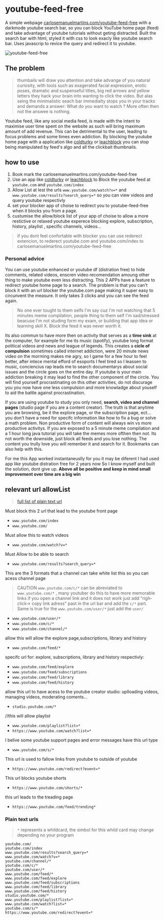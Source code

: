 # youtube-feed-free

A simple webpage [carlosemanuelmartins.com/youtube-feed-free](carlosemanuelmartins.com/youtube-feed-free) with a darkmode youtube search bar, so you can block YouTube home page (feed) and take advantage of youtube tutorials without geting distracted. Built the search bar with html, styled it with css to look exacly like youtube search bar. Uses javascrip to revice the query and redirect it to youtube. 

![youtube-feed-free](https://user-images.githubusercontent.com/50026515/151962804-90f26ef7-6967-417b-a205-74ee71f18e85.png)

## The problem

> thumbails will draw you attention and take advange of you natural curiosity, with tools such as exagerated facial expression, erotic poses, dramatic and suspenseful titles, big red arrows and yellow letters they hack your brain into wanting to click the video. But alas seing the minimalistic seach bar immedialty stops you in your tracks and demands a answer: What do you want to watch ? More often then not the answee is nothing.

Youtube feed, like any social media feed, is made with the intent to maximise user time spent on the website as such will bring maximum amount of add revenue. This can be detrimental to the user, leading to focus problems and some times even addiction. By blocking the youtube home page with a application like [coldturky](https://getcoldturkey.com/) or [leachblock](https://chrome.google.com/webstore/detail/leechblock-ng/blaaajhemilngeeffpbfkdjjoefldkok) you can stop being manipulated by feed's algo and all the clickbait thumbnails.

## how to use

1. Book mark the carlosemanuelmartins.com/youtube-feed-free
2. Use an app like [coldturky](https://getcoldturkey.com/) or [leachblock](https://chrome.google.com/webstore/detail/leechblock-ng/blaaajhemilngeeffpbfkdjjoefldkok) to Block the youtube feed at `youtube.com` and `youtube.com/index`
3. Allow List at lest the urls `www.youtube.com/watch?v=*` and `www.youtube.com/results?search_query=*` so you can view videos and query youtube respectivly
4. set your blocker app of choise to redirect you to  youtube-feed-free when it blocks you from a page.
5. custumise the allow/block list of your app of choise to allow a more restictive or relaxed youtube experece blocking explore, subscription, history, playlist , specific channels, videos...

> if you dont feel confortable with blocker you can use rederect extencion, to rederect youtube.com and youtube.com/index to carlosemanuelmartins.com/youtube-feed-free

### Personal advice

You can use youtube enhanced or youtube df (distration free) to hide comments, related videos, enscren video recomendation amoung other thing to make youtube even less distracting. This 2 APPs have a feature to redirect youtube home page to a search. The problem is that you can't block it with an url blocker the youtube.com page making it super easy to circunvent the measure. It only takes 3 clicks and you can see the feed again.

> No one ever tought to them selfs I'm say cuz I'm not watching that 5 minutes meme compilation, people thing to them self I'm sad/stressed beacuse I'm not studing form my exam, or building that app idea or learning skill X. Block the feed it was never worth it.

Its also commun to have more then on activity that serves as a **time sink** at the computer, for example for me its music (spotify), youtube long format political videos and news and league of legends. This creates a **cicle of compulsion** sometimes called internet addiction, were 20 minute news video on the morming makes me agry, so I game for a few hour to feel better, after intece mental efford of esoports I feel tired so I leassen to music, conciencius rap leads me to search documentarys about social issues and the circle goes on the entire day. If youtube is your main addiction breaking it may lead to find the other component of the circle. You will find yourself procrastinating on this other activities, do not discurage you you now have one less compulsion and more knowladge about youself to aid the battle against procrastination.

If you are using youtube to study you only need, **search, video and channel pages** (studio page if you are a content creator). The truth is that anytime you are browsing, be it the explore page, or the subscription page, ect... you don't have a need for specifc information like how to fix a bug or solve a math problem. Non productive form of content will always win vs more productive activitys. If you are exposed to a 5 minute meme compilation and a 1 hour long java tutorial you will take the memes more ofthen then not. Its not worth the downside, just block all feeds and you lose nothing. The content you trully love you will remenber it and search for it. Bookmarks can also help with this. 

For me this App worked instantaneuslly for you it may be diferent I had used app like youtube distration free for 2 years now So I know myself and built the solution, dont give up. **Above all be positive and keep in mind small improvement over time are a big win**
 
## relevant url allowList

> [full list of plain text url](#plain-text-urls)

Must block this 2 url that lead to the youtube front page

* `www.youtube.com/index`
* `www.youtube.com/`

Must allow this to  watch videos
* `www.youtube.com/watch?v=*`

Must Allow to be able to search
* `www.youtube.com/results?search_query=*`

This are the 3 formats that a channel can take white list this so you can acess channel page

> CAUTION `www.youtube.com/c/*` can be abreviated to `www.youtube.com/*` , many youtuber do this to have more memorable links if you open a channel link and it does not work just add "righ-click-> copy link adress" past in the url bar and add the `c/*` part. Same is true for the `www.youtube.com/user/*` just add the `user/`

* `www.youtube.com/user/*`
* `www.youtube.com/c/*`
* `www.youtube.com/channel/*`

allow this will allow the explore page,subscriptions, library and history
* `www.youtube.com/feed/*`

specifc url for: explore, subscriptions, library and history respectivly:
* `www.youtube.com/feed/explore`
* `www.youtube.com/feed/subscriptions`
* `www.youtube.com/feed/library`
* `www.youtube.com/feed/history`

allow this url to have acess to the youtube creator studio: uplloading videos, managing videos, moderating coments...
* `studio.youtube.com/*`

//this will allow playlist
* `www.youtube.com/playlist?list=*`
* `https://www.youtube.com/watch?list=*`

I belive some youtube support pages and error messages have this url type
* `www.youtube.com/s/*`

This url is used to fallow links from youtube to outside of youtube
* `https://www.youtube.com/redirect?event=*`

This url blocks youtube shorts
* `https://www.youtube.com/shorts/*`

this url leads to the treading page
* `https://www.youtube.com/feed/trending*`

### Plain text urls

> `*` represents a whildcard, the simbol for this whild card may change depending no your program

```
youtube.com/
youtube.com/index
www.youtube.com/results?search_query=*
www.youtube.com/watch?v=*
youtube.com/channel/*
youtube.com/c/*
youtube.com/user/*
www.youtube.com/feed/*
www.youtube.com/feed/explore
www.youtube.com/feed/subscriptions
www.youtube.com/feed/library
www.youtube.com/feed/history
studio.youtube.com/*
www.youtube.com/playlist?list=*
www.youtube.com/watch?list=*
youtube.com/s/*
https://www.youtube.com/redirect?event=*
```
